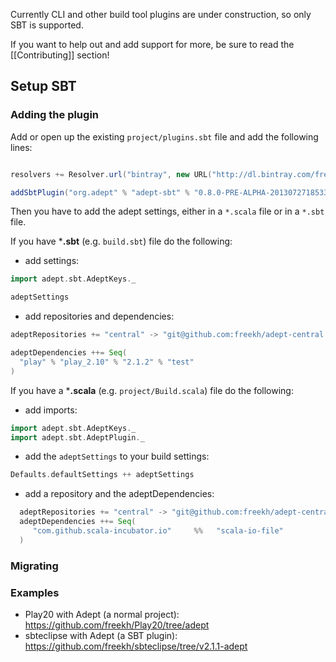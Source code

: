 Currently CLI and other build tool plugins are under construction, so only SBT is supported.

If you want to help out and add support for more, be sure to read the [[Contributing]] section!

## Setup SBT

### Adding the plugin
Add or open up the existing `project/plugins.sbt` file and add the following lines:

```scala

resolvers += Resolver.url("bintray", new URL("http://dl.bintray.com/freekh/adept-ivy"))(Resolver.ivyStylePatterns)

addSbtPlugin("org.adept" % "adept-sbt" % "0.8.0-PRE-ALPHA-20130727185333")
```

Then you have to add the adept settings, either in a `*.scala` file or in a `*.sbt` file.

If you have ***.sbt** (e.g. `build.sbt`) file do the following:
- add settings:
```scala
import adept.sbt.AdeptKeys._

adeptSettings
```
- add repositories and dependencies:
```scala
adeptRepositories += "central" -> "git@github.com:freekh/adept-central.git"

adeptDependencies ++= Seq(
  "play" % "play_2.10" % "2.1.2" % "test"
)
```

If you have a ***.scala** (e.g. `project/Build.scala`) file do the following:
- add imports:
```scala
import adept.sbt.AdeptKeys._
import adept.sbt.AdeptPlugin._
```
- add the `adeptSettings` to your build settings:
```scala
Defaults.defaultSettings ++ adeptSettings
```
- add a repository and the adeptDependencies:
```scala
  adeptRepositories += "central" -> "git@github.com:freekh/adept-central.git" //just an example
  adeptDependencies ++= Seq(
     "com.github.scala-incubator.io"     %%   "scala-io-file"            %   "0.4.1" exclude("javax.transaction", "jta")
  )
```



### Migrating 



### Examples
- Play20 with Adept (a normal project): https://github.com/freekh/Play20/tree/adept
- sbteclipse with Adept (a SBT plugin): https://github.com/freekh/sbteclipse/tree/v2.1.1-adept
